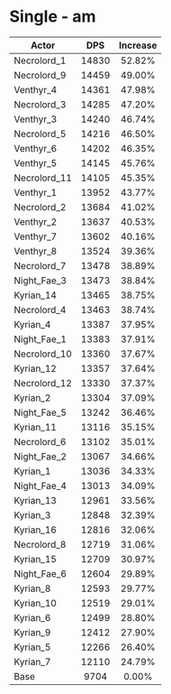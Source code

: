 # Single - am
| Actor | DPS | Increase |
|---|:---:|:---:|
|Necrolord_1|14830|52.82%|
|Necrolord_9|14459|49.00%|
|Venthyr_4|14361|47.98%|
|Necrolord_3|14285|47.20%|
|Venthyr_3|14240|46.74%|
|Necrolord_5|14216|46.50%|
|Venthyr_6|14202|46.35%|
|Venthyr_5|14145|45.76%|
|Necrolord_11|14105|45.35%|
|Venthyr_1|13952|43.77%|
|Necrolord_2|13684|41.02%|
|Venthyr_2|13637|40.53%|
|Venthyr_7|13602|40.16%|
|Venthyr_8|13524|39.36%|
|Necrolord_7|13478|38.89%|
|Night_Fae_3|13473|38.84%|
|Kyrian_14|13465|38.75%|
|Necrolord_4|13463|38.74%|
|Kyrian_4|13387|37.95%|
|Night_Fae_1|13383|37.91%|
|Necrolord_10|13360|37.67%|
|Kyrian_12|13357|37.64%|
|Necrolord_12|13330|37.37%|
|Kyrian_2|13304|37.09%|
|Night_Fae_5|13242|36.46%|
|Kyrian_11|13116|35.15%|
|Necrolord_6|13102|35.01%|
|Night_Fae_2|13067|34.66%|
|Kyrian_1|13036|34.33%|
|Night_Fae_4|13013|34.09%|
|Kyrian_13|12961|33.56%|
|Kyrian_3|12848|32.39%|
|Kyrian_16|12816|32.06%|
|Necrolord_8|12719|31.06%|
|Kyrian_15|12709|30.97%|
|Night_Fae_6|12604|29.89%|
|Kyrian_8|12593|29.77%|
|Kyrian_10|12519|29.01%|
|Kyrian_6|12499|28.80%|
|Kyrian_9|12412|27.90%|
|Kyrian_5|12266|26.40%|
|Kyrian_7|12110|24.79%|
|Base|9704|0.00%|
